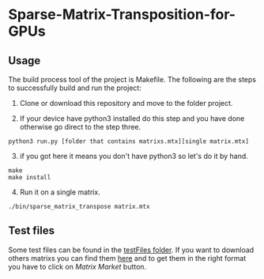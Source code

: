 # Sparse-Matrix-Transposition-for-GPUs

## Usage

The build process tool of the project is Makefile. The following are the steps to successfully build and run the project:

1. Clone or download this repository and move to the folder project.

2. If your device have python3 installed do this step and you have done otherwise go direct to the step three.

```
python3 run.py [folder that contains matrixs.mtx][single matrix.mtx]
```

3. if you got here it means you don't have python3 so let's do it by hand.

```
make
make install
```

4. Run it on a single matrix.

```
./bin/sparse_matrix_transpose matrix.mtx
```

## Test files

Some test files can be found in the [testFiles folder](./testFiles/). If you want to download others matrixs you can find them [here](https://sparse.tamu.edu) and to get them in the right format you have to click on *Matrix Market* button.
